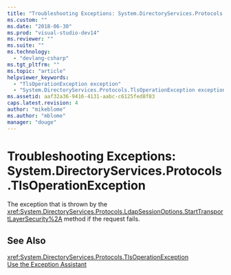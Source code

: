 ```yaml
---
title: "Troubleshooting Exceptions: System.DirectoryServices.Protocols.TlsOperationException | Microsoft Docs"
ms.custom: ""
ms.date: "2018-06-30"
ms.prod: "visual-studio-dev14"
ms.reviewer: ""
ms.suite: ""
ms.technology: 
  - "devlang-csharp"
ms.tgt_pltfrm: ""
ms.topic: "article"
helpviewer_keywords: 
  - "TlsOperationException exception"
  - "System.DirectoryServices.Protocols.TlsOperationException exception"
ms.assetid: aaf32a36-9416-4131-aabc-c6125fed8f83
caps.latest.revision: 4
author: "mikeblome"
ms.author: "mblome"
manager: "douge"
---
```

# Troubleshooting Exceptions: System.DirectoryServices.Protocols.TlsOperationException
The exception that is thrown by the <xref:System.DirectoryServices.Protocols.LdapSessionOptions.StartTransportLayerSecurity%2A> method if the request fails.  
  
## See Also  
 <xref:System.DirectoryServices.Protocols.TlsOperationException>   
 [Use the Exception Assistant](http://msdn.microsoft.com/library/e0a78c50-7318-4d54-af51-40c00aea8711)